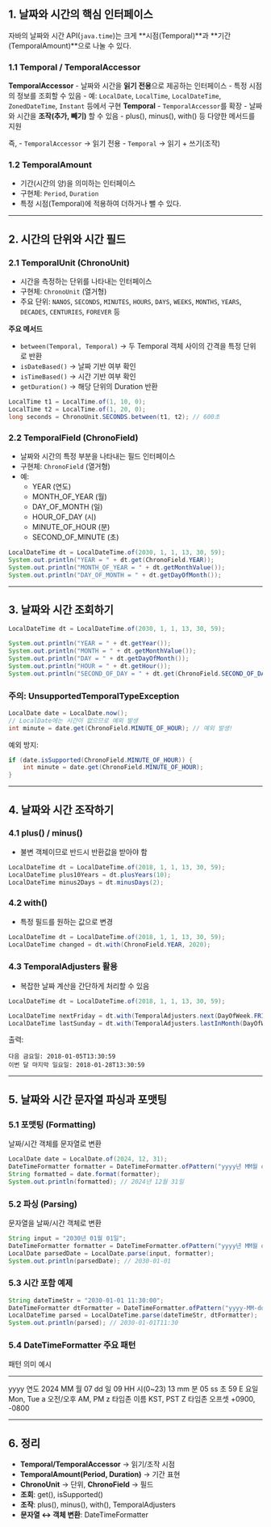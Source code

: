 ## 1. 날짜와 시간의 핵심 인터페이스

자바의 날짜와 시간 API(`java.time`)는 크게 **시점(Temporal)**과 **기간(TemporalAmount)**으로 나눌 수 있다.

### 1.1 Temporal / TemporalAccessor

 **TemporalAccessor**
    -   날짜와 시간을 **읽기 전용**으로 제공하는 인터페이스
    -   특정 시점의 정보를 조회할 수 있음
    -   예: `LocalDate`, `LocalTime`, `LocalDateTime`, `ZonedDateTime`, `Instant` 등에서 구현
**Temporal**
    -   `TemporalAccessor`를 확장
    -   날짜와 시간을 **조작(추가, 빼기)** 할 수 있음
    -   plus(), minus(), with() 등 다양한 메서드를 지원

즉, - `TemporalAccessor` → 읽기 전용 - `Temporal` → 읽기 + 쓰기(조작)

### 1.2 TemporalAmount

-   기간(시간의 양)을 의미하는 인터페이스
-   구현체: `Period`, `Duration`
-   특정 시점(Temporal)에 적용하여 더하거나 뺄 수 있다.

------------------------------------------------------------------------

## 2. 시간의 단위와 시간 필드

### 2.1 TemporalUnit (ChronoUnit)

-   시간을 측정하는 단위를 나타내는 인터페이스
-   구현체: `ChronoUnit` (열거형)
-   주요 단위: `NANOS`, `SECONDS`, `MINUTES`, `HOURS`, `DAYS`, `WEEKS`,
    `MONTHS`, `YEARS`, `DECADES`, `CENTURIES`, `FOREVER` 등

**주요 메서드** 
- `between(Temporal, Temporal)` → 두 Temporal 객체 사이의 간격을 특정 단위로 반환 
- `isDateBased()` → 날짜 기반 여부 확인 
- `isTimeBased()` → 시간 기반 여부 확인 
- `getDuration()` → 해당 단위의 Duration 반환

``` java
LocalTime t1 = LocalTime.of(1, 10, 0);
LocalTime t2 = LocalTime.of(1, 20, 0);
long seconds = ChronoUnit.SECONDS.between(t1, t2); // 600초
```

### 2.2 TemporalField (ChronoField)

-   날짜와 시간의 특정 부분을 나타내는 필드 인터페이스
-   구현체: `ChronoField` (열거형)
-   예:
    -   YEAR (연도)
    -   MONTH_OF_YEAR (월)
    -   DAY_OF_MONTH (일)
    -   HOUR_OF_DAY (시)
    -   MINUTE_OF_HOUR (분)
    -   SECOND_OF_MINUTE (초)

``` java
LocalDateTime dt = LocalDateTime.of(2030, 1, 1, 13, 30, 59);
System.out.println("YEAR = " + dt.get(ChronoField.YEAR)); 
System.out.println("MONTH_OF_YEAR = " + dt.getMonthValue()); 
System.out.println("DAY_OF_MONTH = " + dt.getDayOfMonth());
```

------------------------------------------------------------------------

## 3. 날짜와 시간 조회하기

``` java
LocalDateTime dt = LocalDateTime.of(2030, 1, 1, 13, 30, 59);

System.out.println("YEAR = " + dt.getYear());
System.out.println("MONTH = " + dt.getMonthValue());
System.out.println("DAY = " + dt.getDayOfMonth());
System.out.println("HOUR = " + dt.getHour());
System.out.println("SECOND_OF_DAY = " + dt.get(ChronoField.SECOND_OF_DAY));
```

### 주의: UnsupportedTemporalTypeException

``` java
LocalDate date = LocalDate.now();
// LocalDate에는 시간이 없으므로 예외 발생
int minute = date.get(ChronoField.MINUTE_OF_HOUR); // 예외 발생!
```

예외 방지:

``` java
if (date.isSupported(ChronoField.MINUTE_OF_HOUR)) {
    int minute = date.get(ChronoField.MINUTE_OF_HOUR);
}
```

------------------------------------------------------------------------

## 4. 날짜와 시간 조작하기

### 4.1 plus() / minus()

-   불변 객체이므로 반드시 반환값을 받아야 함

``` java
LocalDateTime dt = LocalDateTime.of(2018, 1, 1, 13, 30, 59);
LocalDateTime plus10Years = dt.plusYears(10);
LocalDateTime minus2Days = dt.minusDays(2);
```

### 4.2 with()

-   특정 필드를 원하는 값으로 변경

``` java
LocalDateTime dt = LocalDateTime.of(2018, 1, 1, 13, 30, 59);
LocalDateTime changed = dt.with(ChronoField.YEAR, 2020);
```

### 4.3 TemporalAdjusters 활용

-   복잡한 날짜 계산을 간단하게 처리할 수 있음

``` java
LocalDateTime dt = LocalDateTime.of(2018, 1, 1, 13, 30, 59);

LocalDateTime nextFriday = dt.with(TemporalAdjusters.next(DayOfWeek.FRIDAY));
LocalDateTime lastSunday = dt.with(TemporalAdjusters.lastInMonth(DayOfWeek.SUNDAY));
```

출력:

    다음 금요일: 2018-01-05T13:30:59
    이번 달 마지막 일요일: 2018-01-28T13:30:59

------------------------------------------------------------------------

## 5. 날짜와 시간 문자열 파싱과 포맷팅

### 5.1 포맷팅 (Formatting)

날짜/시간 객체를 문자열로 변환

``` java
LocalDate date = LocalDate.of(2024, 12, 31);
DateTimeFormatter formatter = DateTimeFormatter.ofPattern("yyyy년 MM월 dd일");
String formatted = date.format(formatter);
System.out.println(formatted); // 2024년 12월 31일
```

### 5.2 파싱 (Parsing)

문자열을 날짜/시간 객체로 변환

``` java
String input = "2030년 01월 01일";
DateTimeFormatter formatter = DateTimeFormatter.ofPattern("yyyy년 MM월 dd일");
LocalDate parsedDate = LocalDate.parse(input, formatter);
System.out.println(parsedDate); // 2030-01-01
```

### 5.3 시간 포함 예제

``` java
String dateTimeStr = "2030-01-01 11:30:00";
DateTimeFormatter dtFormatter = DateTimeFormatter.ofPattern("yyyy-MM-dd HH:mm:ss");
LocalDateTime parsed = LocalDateTime.parse(dateTimeStr, dtFormatter);
System.out.println(parsed); // 2030-01-01T11:30
```

### 5.4 DateTimeFormatter 주요 패턴

패턴   의미            예시
  ------ --------------- --------------
yyyy   연도            2024
MM     월              07
dd     일              09
HH     시(0\~23)       13
mm     분              05
ss     초              59
E      요일            Mon, Tue
a      오전/오후       AM, PM
z      타임존 이름     KST, PST
Z      타임존 오프셋   +0900, -0800

------------------------------------------------------------------------

## 6. 정리

-   **Temporal/TemporalAccessor** → 읽기/조작 시점
-   **TemporalAmount(Period, Duration)** → 기간 표현
-   **ChronoUnit** → 단위, **ChronoField** → 필드
-   **조회**: get(), isSupported()
-   **조작**: plus(), minus(), with(), TemporalAdjusters
-   **문자열 ↔ 객체 변환**: DateTimeFormatter
